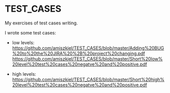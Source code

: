 # TEST_CASES
My exercises of test cases writing.

I wrote some test cases:
* low levels:
https://github.com/amiszkiel/TEST_CASES/blob/master/Adding%20BUG%20to%20the%20JIRA%20%2B%20project%20changing.pdf
https://github.com/amiszkiel/TEST_CASES/blob/master/Short%20low%20level%20test%20cases%20negatve%20and%20positive.pdf

* high levels:
https://github.com/amiszkiel/TEST_CASES/blob/master/Short%20high%20level%20test%20cases%20negatve%20and%20positive.pdf
